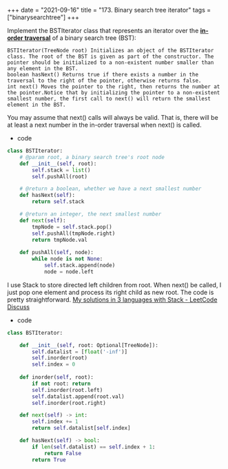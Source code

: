 +++ 
date = "2021-09-16"
title = "173. Binary search tree iterator"
tags = ["binarysearchtree"]
+++

Implement the BSTIterator class that represents an iterator over the **[in-order traversal](https://en.wikipedia.org/wiki/Tree_traversal#In-order_(LNR))** of a binary search tree (BST):

	BSTIterator(TreeNode root) Initializes an object of the BSTIterator class. The root of the BST is given as part of the constructor. The pointer should be initialized to a non-existent number smaller than any element in the BST.
	boolean hasNext() Returns true if there exists a number in the traversal to the right of the pointer, otherwise returns false.
	int next() Moves the pointer to the right, then returns the number at the pointer.Notice that by initializing the pointer to a non-existent smallest number, the first call to next() will return the smallest element in the BST.
You may assume that next() calls will always be valid. That is, there will be at least a next number in the in-order traversal when next() is called.
- code
```py
class BSTIterator:
    # @param root, a binary search tree's root node
    def __init__(self, root):
        self.stack = list()
        self.pushAll(root)

    # @return a boolean, whether we have a next smallest number
    def hasNext(self):
        return self.stack

    # @return an integer, the next smallest number
    def next(self):
        tmpNode = self.stack.pop()
        self.pushAll(tmpNode.right)
        return tmpNode.val
        
    def pushAll(self, node):
        while node is not None:
            self.stack.append(node)
            node = node.left

```
I use Stack to store directed left children from root. When next() be called, I just pop one element and process its right child as new root. The code is pretty straightforward.
[My solutions in 3 languages with Stack - LeetCode Discuss](https://leetcode.com/problems/binary-search-tree-iterator/discuss/52525)
- code
```py
class BSTIterator:

    def __init__(self, root: Optional[TreeNode]):
        self.datalist = [float('-inf')]
        self.inorder(root)
        self.index = 0
    
    def inorder(self, root):
        if not root: return
        self.inorder(root.left)
        self.datalist.append(root.val)
        self.inorder(root.right)

    def next(self) -> int:
        self.index += 1
        return self.datalist[self.index]

    def hasNext(self) -> bool:
        if len(self.datalist) == self.index + 1:
            return False
        return True

```
